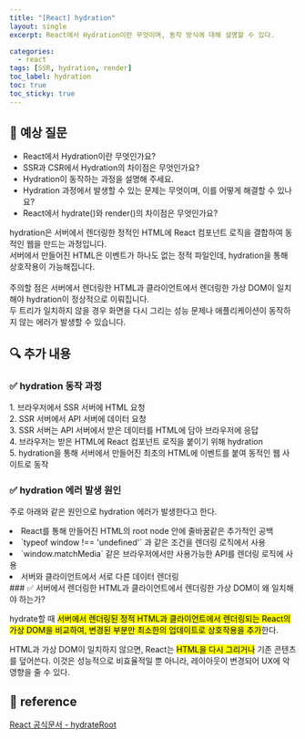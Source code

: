 ```yaml
---
title: "[React] hydration"
layout: single
excerpt: React에서 Hydration이란 무엇이며, 동작 방식에 대해 설명할 수 있다.

categories:
  - react
tags: [SSR, hydration, render]
toc_label: hydration
toc: true
toc_sticky: true
---
```


## 💭 예상 질문

- React에서 Hydration이란 무엇인가요?
- SSR과 CSR에서 Hydration의 차이점은 무엇인가요?
- Hydration이 동작하는 과정을 설명해 주세요.
- Hydration 과정에서 발생할 수 있는 문제는 무엇이며, 이를 어떻게 해결할 수 있나요?
- React에서 <span class="highlight">hydrate()</span>와 <span class="highlight">render()</span>의 차이점은 무엇인가요?

<div class="red-box">
    <div>hydration은 서버에서 렌더링한 정적인 HTML에 React 컴포넌트 로직을 결합하여 동적인 웹을 만드는 과정입니다.</div>
    <div>서버에서 만들어진 HTML은 이벤트가 하나도 없는 정적 파일인데, <span class="highlight">hydration을 통해 상호작용이 가능</span>해집니다.</div>
    <br />
    <div>주의할 점은 <span class="highlight">서버에서 렌더링한 HTML과 클라이언트에서 렌더링한 가상 DOM이 일치</span>해야 hydration이 정상적으로 이뤄집니다.</div>
    <div>두 트리가 일치하지 않을 경우 화면을 다시 그리는 성능 문제나 애플리케이션이 동작하지 않는 에러가 발생할 수 있습니다.</div>
</div>

## 🔍 추가 내용

### ✅ hydration 동작 과정

<div class="blue-box">
  <div>1. 브라우저에서 SSR 서버에 HTML 요청</div>
  <div>2. SSR 서버에서 API 서버에 데이터 요청</div>
  <div>3. SSR 서버는 API 서버에서 받은 데이터를 HTML에 담아 브라우저에 응답</div>
  <div>4. 브라우저는 받은 HTML에 React 컴포넌트 로직을 붙이기 위해 hydration</div>
  <div>5. hydration을 통해 서버에서 만들어진 최초의 HTML에 이벤트를 붙여 동적인 웹 사이트로 동작</div>
</div>

### ✅ hydration 에러 발생 원인

주로 아래와 같은 원인으로 hydration 에러가 발생한다고 한다.

<div class="blue-box">
  <li>React를 통해 만들어진 HTML의 root node 안에 줄바꿈같은 추가적인 공백</li>
  <li>`typeof window !== 'undefined'` 과 같은 조건을 렌더링 로직에서 사용</li>
  <li>`window.matchMedia` 같은 브라우저에서만 사용가능한 API를 렌더링 로직에 사용</li>
  <li>서버와 클라이언트에서 서로 다른 데이터 렌더링</li>
</div>
### ✅ 서버에서 렌더링한 HTML과 클라이언트에서 렌더링한 가상 DOM이 왜 일치해야 하는가?

hydrate할 때 <mark class="mark">서버에서 렌더링된 정적 HTML과 클라이언트에서 렌더링되는 React의 가상 DOM을 비교하여, 변경된 부분만 최소한의 업데이트로 상호작용을 추가</mark>한다.

HTML과 가상 DOM이 일치하지 않으면, React는 <mark class="mark">HTML을 다시 그리거나</mark> 기존 콘텐츠를 덮어쓴다. 이것은 성능적으로 비효율적일 뿐 아니라, 레이아웃이 변경되어 UX에 악영향을 줄 수 있다.

## 📘 reference

[React 공식문서 - hydrateRoot](https://ko.react.dev/reference/react-dom/client/hydrateRoot)
